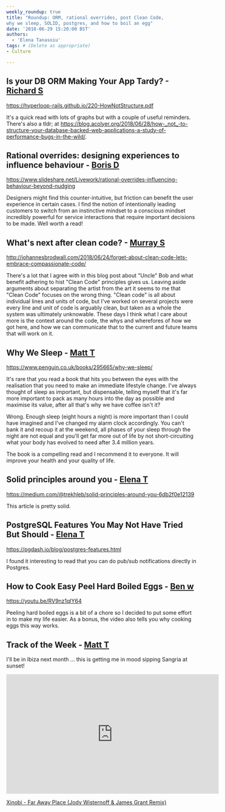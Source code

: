 ```yaml
---
weekly_roundup: true
title: "Roundup: ORM, rational overrides, post Clean Code, 
why we sleep, SOLID, postgres, and how to boil an egg"
date: '2018-06-29 15:20:00 BST'
authors:
  - 'Elena Tanasoiu'
tags: # (Delete as appropriate)
- Culture

---
```


## Is your DB ORM Making Your App Tardy? - [Richard S](/people#richard-stobart)

https://hyperloop-rails.github.io/220-HowNotStructure.pdf

It's a quick read with lots of graphs but with a couple of useful reminders.  
There's also a tldr; at https://blog.acolyer.org/2018/06/28/how-_not_-to-structure-your-database-backed-web-applications-a-study-of-performance-bugs-in-the-wild/.


## Rational overrides: designing experiences to influence behaviour - [Boris D](/people#boris-divjak)

https://www.slideshare.net/Livework/rational-overrides-influencing-behaviour-beyond-nudging

Designers might find this counter-intuitive, but friction can benefit the user 
experience in certain cases. I find the notion of intentionally leading customers 
to switch from an instinctive mindset to a conscious mindset incredibly powerful 
for service interactions that require important decisions to be made. 
Well worth a read!


## What's next after clean code? - [Murray S](/people#murray-steele)

http://johannesbrodwall.com/2018/06/24/forget-about-clean-code-lets-embrace-compassionate-code/

There's a lot that I agree with in this blog post about "Uncle" Bob and what
benefit adhering to hist "Clean Code" principles gives us.  Leaving aside 
arguments about separating the artist from the art it seems to me that "Clean
Code" focuses on the wrong thing.  "Clean code" is all about individual lines 
and units of code, but I've worked on several projects were every line and unit 
of code is arguably clean, but taken as a whole the system was ultimately 
unknowable.  These days I think what I care about more is the context around the
code, the whys and wherefores of how we got here, and how we can communicate 
that to the current and future teams that will work on it.


## Why We Sleep - [Matt T](/people#matt-turrell)

https://www.penguin.co.uk/books/295665/why-we-sleep/

It's rare that you read a book that hits you between the eyes with the realisation that you need to make an immediate lifestyle change. I've always thought of sleep as important, but dispensable, telling myself that it's far more important to pack as many hours into the day as possible and maximise its value, after all that's why we have coffee isn't it?

Wrong. Enough sleep (eight hours a night) is more important than I could have imagined and I've changed my alarm clock accordingly. You can't bank it and recoup it at the weekend, all phases of your sleep through the night are not equal and you'll get far more out of life by not short-circuiting what your body has evolved to need after 3.4 million years.

The book is a compelling read and I recommend it to everyone. It will improve your health and your quality of life.


## Solid principles around you - [Elena T](/people#elena-tanasoiu)

https://medium.com/@trekhleb/solid-principles-around-you-6db2f0e12139

This article is pretty solid.


## PostgreSQL Features You May Not Have Tried But Should - [Elena T](/people#elena-tanasoiu)

https://pgdash.io/blog/postgres-features.html

I found it interesting to read that you can do pub/sub notifications directly in Postgres. 


## How to Cook Easy Peel Hard Boiled Eggs - [Ben w](/people/#ben-wong)

https://youtu.be/RV9nz1qlY64

Peeling hard boiled eggs is a bit of a chore so I decided to put some effort in to make my life easier. As a bonus, the video also tells you why cooking eggs this way works.


## Track of the Week - [Matt T](/people#matt-turrell)

I'll be in Ibiza next month ... this is getting me in mood sipping Sangria at sunset!

<iframe width="560" height="315" src="https://www.youtube.com/embed/t1AYtR4R0Uk" frameborder="0" allowfullscreen></iframe>

[Xinobi - Far Away Place (Jody Wisternoff & James Grant Remix)](https://www.youtube.com/watch?v=t1AYtR4R0Uk)